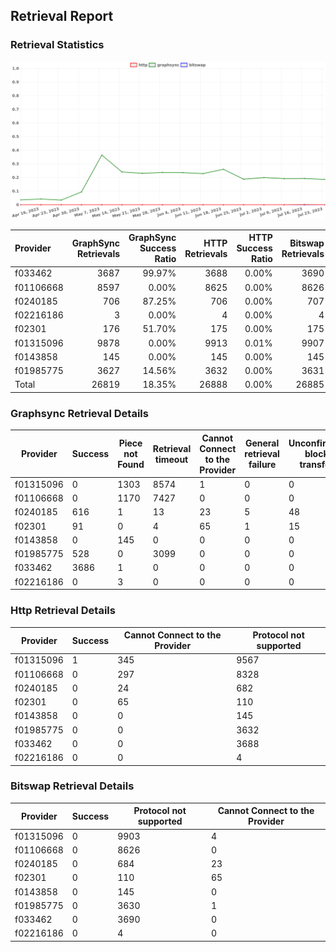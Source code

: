 ## Retrieval Report
### Retrieval Statistics
<img src="https://raw.githubusercontent.com/data-preservation-programs/filplus-checker-assets/main/filecoin-project/filecoin-plus-large-datasets/issues/1697/1690263267566.png"/>

| Provider  | GraphSync Retrievals | GraphSync Success Ratio | HTTP Retrievals | HTTP Success Ratio | Bitswap Retrievals | Bitswap Success Ratio |
| :-------- | -------------------: | ----------------------: | --------------: | -----------------: | -----------------: | --------------------: |
| f033462   |                 3687 |                  99.97% |            3688 |              0.00% |               3690 |                 0.00% |
| f01106668 |                 8597 |                   0.00% |            8625 |              0.00% |               8626 |                 0.00% |
| f0240185  |                  706 |                  87.25% |             706 |              0.00% |                707 |                 0.00% |
| f02216186 |                    3 |                   0.00% |               4 |              0.00% |                  4 |                 0.00% |
| f02301    |                  176 |                  51.70% |             175 |              0.00% |                175 |                 0.00% |
| f01315096 |                 9878 |                   0.00% |            9913 |              0.01% |               9907 |                 0.00% |
| f0143858  |                  145 |                   0.00% |             145 |              0.00% |                145 |                 0.00% |
| f01985775 |                 3627 |                  14.56% |            3632 |              0.00% |               3631 |                 0.00% |
| Total     |                26819 |                  18.35% |           26888 |              0.00% |              26885 |                 0.00% |

### Graphsync Retrieval Details
| Provider  | Success | Piece not Found | Retrieval timeout | Cannot Connect to the Provider | General retrieval failure | Unconfirmed block transfer |
| --------- | ------- | --------------- | ----------------- | ------------------------------ | ------------------------- | -------------------------- |
| f01315096 | 0       | 1303            | 8574              | 1                              | 0                         | 0                          |
| f01106668 | 0       | 1170            | 7427              | 0                              | 0                         | 0                          |
| f0240185  | 616     | 1               | 13                | 23                             | 5                         | 48                         |
| f02301    | 91      | 0               | 4                 | 65                             | 1                         | 15                         |
| f0143858  | 0       | 145             | 0                 | 0                              | 0                         | 0                          |
| f01985775 | 528     | 0               | 3099              | 0                              | 0                         | 0                          |
| f033462   | 3686    | 1               | 0                 | 0                              | 0                         | 0                          |
| f02216186 | 0       | 3               | 0                 | 0                              | 0                         | 0                          |

### Http Retrieval Details
| Provider  | Success | Cannot Connect to the Provider | Protocol not supported |
| --------- | ------- | ------------------------------ | ---------------------- |
| f01315096 | 1       | 345                            | 9567                   |
| f01106668 | 0       | 297                            | 8328                   |
| f0240185  | 0       | 24                             | 682                    |
| f02301    | 0       | 65                             | 110                    |
| f0143858  | 0       | 0                              | 145                    |
| f01985775 | 0       | 0                              | 3632                   |
| f033462   | 0       | 0                              | 3688                   |
| f02216186 | 0       | 0                              | 4                      |

### Bitswap Retrieval Details
| Provider  | Success | Protocol not supported | Cannot Connect to the Provider |
| --------- | ------- | ---------------------- | ------------------------------ |
| f01315096 | 0       | 9903                   | 4                              |
| f01106668 | 0       | 8626                   | 0                              |
| f0240185  | 0       | 684                    | 23                             |
| f02301    | 0       | 110                    | 65                             |
| f0143858  | 0       | 145                    | 0                              |
| f01985775 | 0       | 3630                   | 1                              |
| f033462   | 0       | 3690                   | 0                              |
| f02216186 | 0       | 4                      | 0                              |
